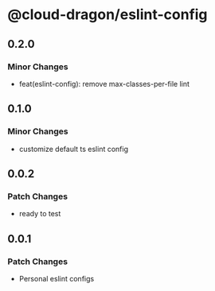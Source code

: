 # @cloud-dragon/eslint-config

## 0.2.0

### Minor Changes

- feat(eslint-config): remove max-classes-per-file lint

## 0.1.0

### Minor Changes

- customize default ts eslint config

## 0.0.2

### Patch Changes

- ready to test

## 0.0.1

### Patch Changes

- Personal eslint configs
